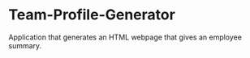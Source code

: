 # Team-Profile-Generator
Application that generates an HTML webpage that gives an employee summary. 

